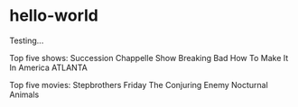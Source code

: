 # hello-world
Testing...

Top five shows:
Succession
Chappelle Show
Breaking Bad
How To Make It In America
ATLANTA


Top five movies:
Stepbrothers
Friday
The Conjuring
Enemy
Nocturnal Animals
